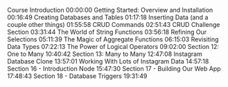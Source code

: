 Course Introduction 00:00:00
Getting Started: Overview and Installation 00:16:49
Creating Databases and Tables 01:17:18
Inserting Data (and a couple other things) 01:55:58
CRUD Commands 02:51:43
CRUD Challenge Section 03:31:44
The World of String Functions 03:56:18
Refining Our Selections 05:11:39
The Magic of Aggregate Functions 06:15:03
Revisiting Data Types 07:22:13
The Power of Logical Operators 09:02:00
Section 12: One to Many 10:40:42
Section 13: Many to Many 12:47:08
Instagram Database Clone 13:57:01
Working With Lots of Instagram Data 14:57:18
Section 16 - Introduction Node 15:47:30
Section 17 - Building Our Web App 17:48:43
Section 18 - Database Triggers 19:31:49
